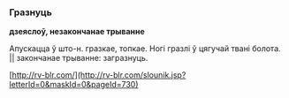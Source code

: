 ### Гразнуць
**дзеяслоў, незакончанае трыванне**

Апускацца ў што-н. гразкае, топкае. Ногі гразлі ў цягучай твані болота. || закончанае трыванне: загразнуць.

<a rel="author">[http://rv-blr.com/](http://rv-blr.com/slounik.jsp?letterId=0&maskId=0&pageId=730)</a>

